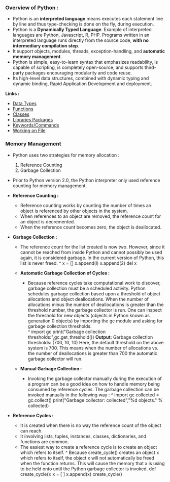 ### Overview of Python :
- Python is an **interpreted language** means executes each statement line by line and thus type-checking is done on the fly, during execution.
- Python is a **Dynamically Typed Language**. Example of interpreted languages are Python, Javascript, R, PHP. Programs written in an interpreted language runs directly from the source code, **with no intermediary compilation step**.
- It support objects, modules, threads, exception-handling, and **automatic memory management**.
- Python is simple, easy-to-learn syntax that emphasizes readability, is capable of scripting, is completely open-source, and supports third-party packages encouraging modularity and code reuse.
- Its high-level data structures, combined with dynamic typing and dynamic binding, Rapid Application Development and deployment.

**Links :**  
- [Data Types](DataTypes/notes.md)  
- [Functions](functions.md)  
- [Classes](class.md)  
- [Libraries Packages](libraries.md)  
- [Keywords/Commands](commands.md)
- [Working on File](working_on_files.md)

### Memory Management

-  Python uses two strategies for memory allocation :
   1.  Reference Counting
   1.  Garbage Collection
-  Prior to Python version 2.0, the Python interpreter only used reference counting for memory management.
-  **Reference Counting :**
   -  Reference counting works by counting the number of times an object is referenced by other objects in the system.
   -  When references to an object are removed, the reference count for an object is decremented.
   -  When the reference count becomes zero, the object is deallocated.
-  **Garbage Collection :**
   -  The reference count for the list created is now two. However, since it cannot be reached from inside Python and cannot possibly be used again, it is considered garbage. In the current version of Python, this list is never freed.
^
    x = []
    x.append(l)
    x.append(2)
    del x
   -  **Automatic Garbage Collection of Cycles :**
      -  Because reference cycles take computational work to discover, garbage collection must be a scheduled activity. Python schedules garbage collection based upon a threshold of object allocations and object deallocations. When the number of allocations minus the number of deallocations is greater than the threshold number, the garbage collector is run. One can inspect the threshold for new objects (objects in Python known as generation 0 objects) by importing the gc module and asking for garbage collection thresholds.\
^
    import gc
    print("Garbage collection thresholds:",gc.get_threshold())
    **Output:**
    Garbage collection thresholds: (700, 10, 10)
    Here, the default threshold on the above system is 700. This means when the number of allocations vs. the number of deallocations is greater than 700 the automatic garbage collector will run.
    
   -  **Manual Garbage Collection :**
      -  Invoking the garbage collector manually during the execution of a program can be a good idea on how to handle memory being consumed by reference cycles. 
The garbage collection can be invoked manually in the following way :
^
    import gc
    collected = gc.collect()
    print("Garbage collector: collected","%d objects." % collected)
    
-  **Reference Cycles :**
   -  It is created when there is no way the reference count of the object can reach.
   -  It involving lists, tuples, instances, classes, dictionaries, and functions are common.
   -  The easiest way to create a reference cycle is to create an object which refers to itself.
^
    Because create_cycle() creates an object x which refers to itself, the object x will not automatically be freed when the function returns. This will cause the memory that x is using to be held onto until the Python garbage collector is invoked.
    def create_cycle():
      x = [ ]
      x.append(x)
    create_cycle()
    
